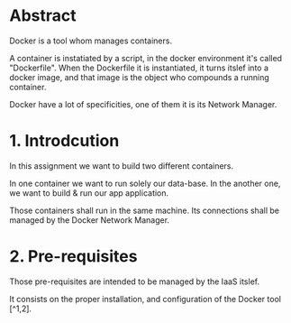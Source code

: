 # Abstract
Docker is a tool whom manages containers.

A container is instatiated by a script, in the docker environment it's called "Dockerfile". When the Dockerfile it is instantiated, it turns itslef into a docker image, and that image is the object who compounds a running container.

Docker have a lot of specificities, one of them it is its Network Manager.

# 1. Introdcution
In this assignment we want to build two different containers.

In one container we want to run solely our data-base. In the another one, we want to build & run our app application.

Those containers shall run in the same machine. Its connections shall be managed by the Docker Network Manager.

# 2. Pre-requisites
Those pre-requisites are intended to be managed by the IaaS itslef.

It consists on the proper installation, and configuration of the Docker tool [^1,2].

[^1]: Install Docker on Ubuntu: https://docs.docker.com/engine/install/ubuntu/ .
[^2]: Remove the need for sudo at Docker requests: https://docs.docker.com/engine/install/linux-postinstall/ .
